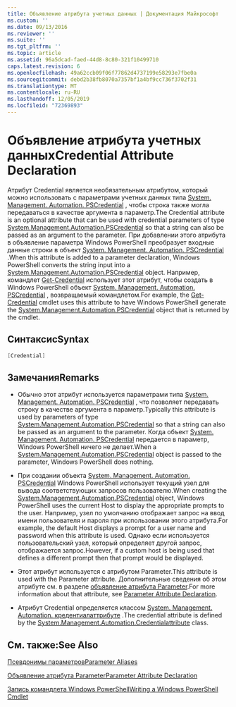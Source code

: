 ```yaml
---
title: Объявление атрибута учетных данных | Документация Майкрософт
ms.custom: ''
ms.date: 09/13/2016
ms.reviewer: ''
ms.suite: ''
ms.tgt_pltfrm: ''
ms.topic: article
ms.assetid: 96a5dcad-faed-44d8-8c80-321f10499710
caps.latest.revision: 6
ms.openlocfilehash: 49a62ccb09f06f77862d4737199e58293e7fbe0a
ms.sourcegitcommit: debd2b38fb8070a7357bf1a4bf9cc736f3702f31
ms.translationtype: MT
ms.contentlocale: ru-RU
ms.lasthandoff: 12/05/2019
ms.locfileid: "72369893"
---
```

# <a name="credential-attribute-declaration"></a><span data-ttu-id="0ad50-102">Объявление атрибута учетных данных</span><span class="sxs-lookup"><span data-stu-id="0ad50-102">Credential Attribute Declaration</span></span>

<span data-ttu-id="0ad50-103">Атрибут Credential является необязательным атрибутом, который можно использовать с параметрами учетных данных типа [System. Management. Automation. PSCredential](/dotnet/api/System.Management.Automation.PSCredential) , чтобы строка также могла передаваться в качестве аргумента в параметр.</span><span class="sxs-lookup"><span data-stu-id="0ad50-103">The Credential attribute is an optional attribute that can be used with credential parameters of type [System.Management.Automation.PSCredential](/dotnet/api/System.Management.Automation.PSCredential) so that a string can also be passed as an argument to the parameter.</span></span> <span data-ttu-id="0ad50-104">При добавлении этого атрибута в объявление параметра Windows PowerShell преобразует входные данные строки в объект [System. Management. Automation. PSCredential](/dotnet/api/System.Management.Automation.PSCredential) .</span><span class="sxs-lookup"><span data-stu-id="0ad50-104">When this attribute is added to a parameter declaration, Windows PowerShell converts the string input into a [System.Management.Automation.PSCredential](/dotnet/api/System.Management.Automation.PSCredential) object.</span></span> <span data-ttu-id="0ad50-105">Например, командлет [Get-Credential](/powershell/module/Microsoft.PowerShell.Security/Get-Credential) использует этот атрибут, чтобы создать в Windows PowerShell объект [System. Management. Automation. PSCredential](/dotnet/api/System.Management.Automation.PSCredential) , возвращаемый командлетом.</span><span class="sxs-lookup"><span data-stu-id="0ad50-105">For example, the [Get-Credential](/powershell/module/Microsoft.PowerShell.Security/Get-Credential) cmdlet uses this attribute to have Windows PowerShell generate the [System.Management.Automation.PSCredential](/dotnet/api/System.Management.Automation.PSCredential) object that is returned by the cmdlet.</span></span>

## <a name="syntax"></a><span data-ttu-id="0ad50-106">Синтаксис</span><span class="sxs-lookup"><span data-stu-id="0ad50-106">Syntax</span></span>

```csharp
[Credential]
```

## <a name="remarks"></a><span data-ttu-id="0ad50-107">Замечания</span><span class="sxs-lookup"><span data-stu-id="0ad50-107">Remarks</span></span>

- <span data-ttu-id="0ad50-108">Обычно этот атрибут используется параметрами типа [System. Management. Automation. PSCredential](/dotnet/api/System.Management.Automation.PSCredential) , что позволяет передавать строку в качестве аргумента в параметр.</span><span class="sxs-lookup"><span data-stu-id="0ad50-108">Typically this attribute is used by parameters of type [System.Management.Automation.PSCredential](/dotnet/api/System.Management.Automation.PSCredential) so that a string can also be passed as an argument to the parameter.</span></span> <span data-ttu-id="0ad50-109">Когда объект [System. Management. Automation. PSCredential](/dotnet/api/System.Management.Automation.PSCredential) передается в параметр, Windows PowerShell ничего не делает.</span><span class="sxs-lookup"><span data-stu-id="0ad50-109">When a [System.Management.Automation.PSCredential](/dotnet/api/System.Management.Automation.PSCredential) object is passed to the parameter, Windows PowerShell does nothing.</span></span>

- <span data-ttu-id="0ad50-110">При создании объекта [System. Management. Automation. PSCredential](/dotnet/api/System.Management.Automation.PSCredential) Windows PowerShell использует текущий узел для вывода соответствующих запросов пользователю.</span><span class="sxs-lookup"><span data-stu-id="0ad50-110">When creating the [System.Management.Automation.PSCredential](/dotnet/api/System.Management.Automation.PSCredential) object, Windows PowerShell uses the current Host to display the appropriate prompts to the user.</span></span> <span data-ttu-id="0ad50-111">Например, узел по умолчанию отображает запрос на ввод имени пользователя и пароля при использовании этого атрибута.</span><span class="sxs-lookup"><span data-stu-id="0ad50-111">For example, the default Host displays a prompt for a user name and password when this attribute is used.</span></span> <span data-ttu-id="0ad50-112">Однако если используется пользовательский узел, который определяет другой запрос, отображается запрос.</span><span class="sxs-lookup"><span data-stu-id="0ad50-112">However, if a custom host is being used that defines a different prompt then that prompt would be displayed.</span></span>

- <span data-ttu-id="0ad50-113">Этот атрибут используется с атрибутом Parameter.</span><span class="sxs-lookup"><span data-stu-id="0ad50-113">This attribute is used with the Parameter attribute.</span></span> <span data-ttu-id="0ad50-114">Дополнительные сведения об этом атрибуте см. в разделе [объявление атрибута Parameter](./parameter-attribute-declaration.md).</span><span class="sxs-lookup"><span data-stu-id="0ad50-114">For more information about that attribute, see [Parameter Attribute Declaration](./parameter-attribute-declaration.md).</span></span>

- <span data-ttu-id="0ad50-115">Атрибут Credential определяется классом [System. Management. Automation. кредентиалаттрибуте](/dotnet/api/System.Management.Automation.CredentialAttribute) .</span><span class="sxs-lookup"><span data-stu-id="0ad50-115">The credential attribute is defined by the [System.Management.Automation.Credentialattribute](/dotnet/api/System.Management.Automation.CredentialAttribute) class.</span></span>

## <a name="see-also"></a><span data-ttu-id="0ad50-116">См. также:</span><span class="sxs-lookup"><span data-stu-id="0ad50-116">See Also</span></span>

[<span data-ttu-id="0ad50-117">Псевдонимы параметров</span><span class="sxs-lookup"><span data-stu-id="0ad50-117">Parameter Aliases</span></span>](./parameter-aliases.md)

[<span data-ttu-id="0ad50-118">Объявление атрибута Parameter</span><span class="sxs-lookup"><span data-stu-id="0ad50-118">Parameter Attribute Declaration</span></span>](./parameter-attribute-declaration.md)

[<span data-ttu-id="0ad50-119">Запись командлета Windows PowerShell</span><span class="sxs-lookup"><span data-stu-id="0ad50-119">Writing a Windows PowerShell Cmdlet</span></span>](./writing-a-windows-powershell-cmdlet.md)
